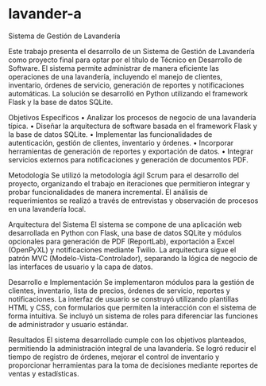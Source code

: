 # lavander-a
Sistema de Gestión de Lavandería 

Este trabajo presenta el desarrollo de un Sistema de Gestión de Lavandería como proyecto final para optar por el título de Técnico en Desarrollo de Software. El sistema permite administrar de manera eficiente las operaciones de una lavandería, incluyendo el manejo de clientes, inventario, órdenes de servicio, generación de reportes y notificaciones automáticas. La solución se desarrolló en Python utilizando el framework Flask y la base de datos SQLite.

Objetivos Específicos
•	Analizar los procesos de negocio de una lavandería típica.
•	Diseñar la arquitectura de software basada en el framework Flask y la base de datos SQLite.
•	Implementar las funcionalidades de autenticación, gestión de clientes, inventario y órdenes.
•	Incorporar herramientas de generación de reportes y exportación de datos.
•	Integrar servicios externos para notificaciones y generación de documentos PDF.

Metodología
Se utilizó la metodología ágil Scrum para el desarrollo del proyecto, organizando el trabajo en iteraciones que permitieron integrar y probar funcionalidades de manera incremental. El análisis de requerimientos se realizó a través de entrevistas y observación de procesos en una lavandería local.

Arquitectura del Sistema
El sistema se compone de una aplicación web desarrollada en Python con Flask, una base de datos SQLite y módulos opcionales para generación de PDF (ReportLab), exportación a Excel (OpenPyXL) y notificaciones mediante Twilio. La arquitectura sigue el patrón MVC (Modelo-Vista-Controlador), separando la lógica de negocio de las interfaces de usuario y la capa de datos.

Desarrollo e Implementación
Se implementaron módulos para la gestión de clientes, inventario, lista de precios, órdenes de servicio, reportes y notificaciones. La interfaz de usuario se construyó utilizando plantillas HTML y CSS, con formularios que permiten la interacción con el sistema de forma intuitiva. Se incluyó un sistema de roles para diferenciar las funciones de administrador y usuario estándar.

Resultados
El sistema desarrollado cumple con los objetivos planteados, permitiendo la administración integral de una lavandería. Se logró reducir el tiempo de registro de órdenes, mejorar el control de inventario y proporcionar herramientas para la toma de decisiones mediante reportes de ventas y estadísticas.
